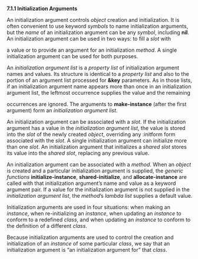 **7.1.1 Initialization Arguments** 

An initialization argument controls *object* creation and initialization. It is often convenient to use keyword *symbols* to name initialization arguments, but the *name* of an initialization argument can be any *symbol*, including **nil**. An initialization argument can be used in two ways: to fill a *slot* with 

a value or to provide an argument for an initialization *method*. A single initialization argument can be used for both purposes. 

An *initialization argument list* is a *property list* of initialization argument names and values. Its structure is identical to a *property list* and also to the portion of an argument list processed for **&key** parameters. As in those lists, if an initialization argument name appears more than once in an initialization argument list, the leftmost occurrence supplies the value and the remaining 

occurrences are ignored. The arguments to **make-instance** (after the first argument) form an *initialization argument list*. 

An initialization argument can be associated with a *slot*. If the initialization argument has a value in the *initialization argument list*, the value is stored into the *slot* of the newly created *object*, overriding any :initform form associated with the *slot*. A single initialization argument can initialize more than one *slot*. An initialization argument that initializes a *shared slot* stores its value into the *shared slot*, replacing any previous value. 

An initialization argument can be associated with a *method*. When an *object* is created and a particular initialization argument is supplied, the *generic functions* **initialize-instance**, **shared-initialize**, and **allocate-instance** are called with that initialization argument’s name and value as a keyword argument pair. If a value for the initialization argument is not supplied in the *initialization argument list*, the *method*’s *lambda list* supplies a default value. 

Initialization arguments are used in four situations: when making an *instance*, when re-initializing an *instance*, when updating an *instance* to conform to a redefined *class*, and when updating an *instance* to conform to the definition of a different *class*. 

Because initialization arguments are used to control the creation and initialization of an *instance* of some particular *class*, we say that an initialization argument is “an initialization argument for” that *class*. 

